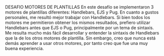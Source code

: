 DESAFIO MOTORES DE PLANTILLAS
En este desafío se implementaron 3 motores de plantillas diferentes: Handlebars, EJS y Pug. 
En cuanto a gustos personales, me resultó mejor trabajar con Handlebars. Si bien todos los motores me permitieron obtener los mismos resultados, prefiero utilizar Handlebars antes que EJS o Pug, principalmente por un tema de sintaxis. Me resulta mucho más fácil desarrollar y entender la sintaxis de Handlebars que la de los otros motores de plantilla. Sin embargo, creo que nunca está demás aprender a usar otros motores, por tanto creo que fue una muy buena experiencia. 
